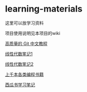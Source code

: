 # learning-materials
这里可以放学习资料

项目使用说明见本项目的wiki

[高质量的 Git 中文教程](https://github.com/geeeeeeeeek/git-recipes)

[线性代数笔记1](https://github.com/zlotus/notes-linear-algebra)

[线性代数笔记2](https://github.com/ML-NLPChina/MIT-Linear-Algebra-Notes)

[上千本各类编程书籍](https://github.com/XiangLinPro/IT_book)

[西瓜书学习笔记](https://github.com/Vay-keen/Machine-learning-learning-notes)
